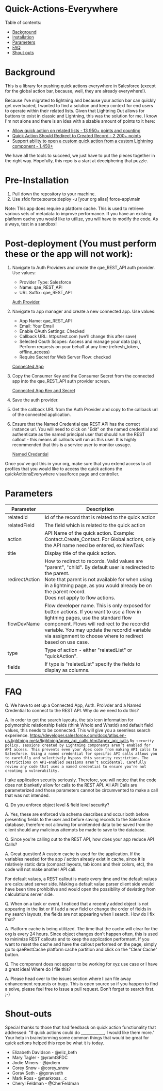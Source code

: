 # Quick-Actions-Everywhere

Table of contents:

* [Background](#Background)
* [Installation](#Installation)
* [Parameters](#Parameters)
* [FAQ](#FAQ)
* [Shout outs](#Shout-outs)

Background
==========
This is a library for pushing quick actions everywhere in Salesforce (except for the global action bar, because, well, they are already everywhere!).

Because I've migrated to lightning and because your action bar can quickly get overloaded, I wanted to find a solution and keep context for end users to operate within their related lists.  Given that Lightning Out allows for buttons to exist in classic and Lightning, this was the solution for me.  I know I'm not alone and there is an idea with a sizable amount of points to it here:

* [Allow quick action on related lists - 13,950+ points and counting](https://success.salesforce.com/ideaView?id=0873A0000003TXFQA2)
* [Quick Action Should Redirect to Created Record - 2,200+ points](https://success.salesforce.com/ideaView?id=0873A000000lFe8QAE)
* [Support ability to open a custom quick action from a custom Lightning component - 1,450+](https://success.salesforce.com/ideaView?id=0873A000000CPOHQA4)

We have all the tools to succeed, we just have to put the pieces together in the right way.  Hopefully, this repo is a start at deceiphering that puzzle.

Pre-Installation
===============

1. Pull down the repository to your machine.
2. Use sfdx force:source:deploy -u [your org alias] force-app\main

Note: This app does require a platform cache.  This is used to retrieve various sets of metadata to improve performance.  If you have an existing platform cache you would like to utilize, you will have to modify the code.  As always, test in a sandbox!

# Post-deployment (You must perform these or the app will not work):
1. Navigate to Auth Providers and create the qae_REST_API auth provider. Use values:
	* Provider Type: Salesforce
	* Name: qae_REST_API
	* URL Suffix: qae_REST_API

	[Auth Provider](../master/images/AuthProvider.JPG?raw=true)
2. Navigate to app manager and create a new connected app.  Use values:
	* App Name: qae_REST_API
	* Email: Your Email
	* Enable OAuth Settings: Checked
	* Callback URL: https:test.com (we'll change this after save)
	* Selected Oauth Scopes: Access and manage your data (api), Perform requests on your behalf at any time (refresh_token, offline_access)
	* Require Secret for Web Server Flow: checked

	[Connected App](../master/images/ConnectedApp.JPG?raw=true)
3. Copy the Consumer Key and the Consumer Secret from the connected app into the qae_REST_API auth provider screen.

	[Connected App Key and Secret](../master/images/connectedApp2.PNG?raw=true)
4. Save the auth provider.
5. Get the callback URL from the Auth Provider and copy to the callback url of the connected application.
6. Ensure that the Named Credential qae REST API has the correct instance url.  You will need to click on "Edit" on the named credential and authenticate as the named principal user that should run the REST callout - this means all callouts will run as this user.  It is highly recommended that this is a service user to monitor ussage.

	[Named Credential](../master/images/Named_Credential.JPG?raw=true)

Once you've got this in your org, make sure that you extend access to all profiles that you would like to access the quick actions the quickActionsEverywhere visualforce page and controller.

Parameters
==========

| Parameter                      | Description                                                                                                                                                                                                                  |
|--------------------------------|------------------------------------------------------------------------------------------------------------------------------------------------------------------------------------------------------------------------------|
| relatedId                      | Id of the record that is related to the quick action |
| relatedField                   | The field which is related to the quick action|
| action                         | API Name of the quick action.  Example: Contact.Create_Contact.  For Global actions, only the API name need be entered, ex NewTask|
| title                          | Display title of the quick action.|
| redirectAction                 | How to redirect to records. Valid values are "parent", "child". By default user is redirected to the parent. <br> Note that parent is not available for when using in a lightning page, as you would already be on the parent record.<br> Does not apply to flow actions.|
| flowDevName			         | Flow developer name. This is only exposed for button actions.   If you want to use a flow in lightning pages, use the standard flow component. Flows will redirect to the recordId variable. You may update the recordId variable via assignment to choose where to redirect based on use case.|
| type                           | Type of action - either "relatedList" or "quickAction".|
| fields                         | If type is "relatedList" specify the fields to display as columns.|

FAQ
===

Q. We have to set up a Connected App, Auth. Proivder and a Named Credential to connect to the REST API.  Why do we need to do this?

A. In order to get the search layouts, the tab icon information for polymorphic relationship fields (think WhoId and WhatId) and default field values, this needs to be connected.  This will give you a seemless search experience.
https://developer.salesforce.com/docs/atlas.en-us.lightning.meta/lightning/apex_api_calls.htm#apex_api_calls
```By security policy, sessions created by Lightning components aren’t enabled for API access. This prevents even your Apex code from making API calls to Salesforce. Using a named credential for specific API calls allows you to carefully and selectively bypass this security restriction. The restrictions on API-enabled sessions aren’t accidental. Carefully review any code that uses a named credential to ensure you’re not creating a vulnerability.```

I take application security seriously.  Therefore, you will notice that the code does not blanketly allow for calls to the REST API.  All API Calls are parameterized and those parameters cannot be circumvented to make a call that was not intended.

Q. Do you enforce object level & field level security?

A. Yes, these are enforced via schema describes and occur both before presenting fields to the user and before saving records to the Salesforce database, therefore not allowing for unintended data to be saved from the client should any malicious attempts be made to save to the database.

Q. Since you're calling out to the REST API, how does your app reduce API Calls?

A. Great question! A custom cache is used for the application.  If the variables needed for the app / action already exist in cache, since it is relatively static data (compact layouts, tab icons and their colors, etc), the code will not make another API call.

For default values, a REST callout is made every time and the default values are calculated server side. Making a default value parser client side would have been time prohibitive and would open the possibility of deviating from calculations server side.

Q. When on a task or event, I noticed that a recently added object is not appearing in the list or if I add a new field or change the order of fields in my search layouts, the fields are not appearing when I search.  How do I fix that?

A. Platform cache is being utilitzed.  The time that the cache will clear for the org is every 24 hours.  Since object changes don't happen often, this is used to minimize REST callouts and to keep the application performant.  If you want to reset the cache and have the callout performed on the page, simply go to qaeRestCache platform cache partition and click on the "Clear Cache" button.

Q. The component does not appear to be working for xyz use case or I have a great idea!  Where do I file this?

A. Please head over to the issues section where I can file away enhancement requests or bugs.  This is open source so if you happen to find a solve, please feel free to issue a pull request.  Don't forget to search first. ;-)

Shout-outs
==========

Special thanks to those that had feedback on quick action functionality that addressed: "If quick actions could do ____________, I would like them more."  Your help in brainstorming some common things that would be great for quick actions helped this repo be what it is today.

* Elizabeth Davidson - @eliz_beth
* Mary Tagler - @yramtSFDC
* Jodie Miners - @jodiem
* Corey Snow - @corey_snow
* Gorav Seth - @goravseth
* Mark Ross - @markross__c
* Cheryl Feldman - @CherFeldman
